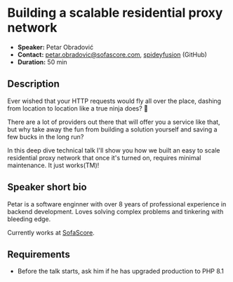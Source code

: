 # Building a scalable residential proxy network

- **Speaker:** Petar Obradović
- **Contact:** [petar.obradovic@sofascore.com](mailto:petar.obradovic@sofascore.com), [spideyfusion](https://github.com/spideyfusion) (GitHub)
- **Duration:** 50 min

## Description

Ever wished that your HTTP requests would fly all over the place, dashing from location to location like a true ninja does? 🥷

There are a lot of providers out there that will offer you a service like that, but why take away the fun from building a solution yourself and saving a few bucks in the long run?

In this deep dive technical talk I'll show you how we built an easy to scale residential proxy network that once it's turned on, requires minimal maintenance. It just works(TM)!

## Speaker short bio

Petar is a software enginner with over 8 years of professional experience in backend development. Loves solving complex problems and tinkering with bleeding edge.

Currently works at [SofaScore](https://corporate.sofascore.com/).

## Requirements

- Before the talk starts, ask him if he has upgraded production to PHP 8.1
